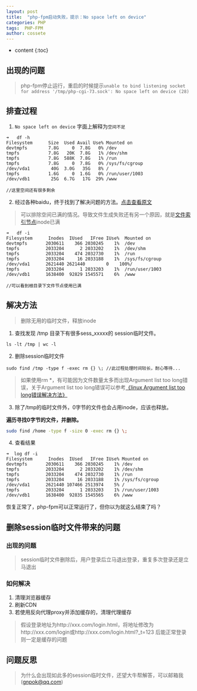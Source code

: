 ```yaml
---
layout: post
title:  "php-fpm启动失败，提示：No space left on device"
categories: PHP
tags:  PHP-FPM
author: cossete
---
```


* content
{:toc}


## 出现的问题

> php-fpm停止运行，重启的时候提示`unable to bind listening socket for address '/tmp/php-cgi-73.sock': No space left on device (28)`



## 排查过程

1. `No space left on device` 字面上解释为`空间不足`

```shell
➜   df -h
Filesystem      Size  Used Avail Use% Mounted on
devtmpfs        7.8G     0  7.8G   0% /dev
tmpfs           7.8G   20K  7.8G   1% /dev/shm
tmpfs           7.8G  588K  7.8G   1% /run
tmpfs           7.8G     0  7.8G   0% /sys/fs/cgroup
/dev/vda1        40G  3.0G   35G   8% /
tmpfs           1.6G     0  1.6G   0% /run/user/1003
/dev/vdb1        25G  6.7G   17G  29% /www

//这里空间还有很多剩余
```

2. 经过各种baidu，终于找到了解决问题的方法。[点击查看原文](https://blog.csdn.net/fdipzone/article/details/41558685)

> 可以排除空间已满的情况。导致文件生成失败还有另一个原因，就是[文件索引节点](http://www.cnblogs.com/itech/archive/2012/05/15/2502284.html)inode已满

```shell
➜   df -i
Filesystem      Inodes  IUsed   IFree IUse%  Mounted on
devtmpfs       2030611    366 2030245    1%  /dev
tmpfs          2033204      2 2033202    1%  /dev/shm
tmpfs          2033204    474 2032730    1%  /run
tmpfs          2033204     16 2033188    1%  /sys/fs/cgroup
/dev/vda1      2621440 2621440 		  0    100%/
tmpfs          2033204      1 2033203    1%  /run/user/1003
/dev/vdb1      1638400  92829 1545571    6%  /www

//可以看到根目录下文件节点使用已满
```



## 解决方法

> 删除无用的临时文件，释放inode

1. 查找发现 /tmp 目录下有很多sess_xxxxx的 session临时文件。

```shell
ls -lt /tmp | wc -l
```

2. 删除session临时文件

```shell
sudo find /tmp -type f -exec rm {} \; //此过程处理时间较长，耐心等待...
```

> 如果使用rm *，有可能因为文件数量太多而出现Argument list too long错误，关于Argument list too long错误可以参考[《linux Argument list too long错误解决方法》](http://blog.csdn.net/fdipzone/article/details/41558461)

3. 除了/tmp的临时文件外，0字节的文件也会占用inode，应该也释放。

**遍历寻找0字节的文件，并删除。**

```bash
sudo find /home -type f -size 0 -exec rm {} \;
```

4. 查看结果

```
➜  log df -i
Filesystem      Inodes  IUsed   IFree IUse% Mounted on
devtmpfs       2030611    366 2030245    1% /dev
tmpfs          2033204      2 2033202    1% /dev/shm
tmpfs          2033204    474 2032730    1% /run
tmpfs          2033204     16 2033188    1% /sys/fs/cgroup
/dev/vda1      2621440 107466 2513974    5% /
tmpfs          2033204      1 2033203    1% /run/user/1003
/dev/vdb1      1638400  92835 1545565    6% /www
```

恢复正常了，php-fpm可以正常运行了，但你以为就这么结束了吗？

## 删除session临时文件带来的问题

### 出现的问题

> session临时文件删除后，用户登录后立马退出登录，重复多次登录还是立马退出

### 如何解决

1. 清理浏览器缓存
2. 刷新CDN
3. 若使用反向代理proxy并添加缓存的，清理代理缓存

> 假设登录地址为http://xxx.com/login.html，将地址修改为http://xxx.com/login或http://xxx.com/login.html?_t=123 后能正常登录则一定是缓存的问题

## 问题反思

> 为什么会出现如此多的session临时文件，还望大牛帮解答，可以邮箱我(gnpok@qq.com)

